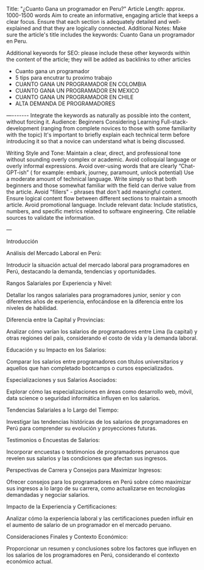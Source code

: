 Title: "¿Cuanto Gana un programador en Peru?"
Article Length: approx. 1000-1500 words
Aim to create an informative, engaging article that keeps a clear focus.
Ensure that each section is adequately detailed and well-explained and that they are logically connected.
Additional Notes:
Make sure the article's title includes the keywords: Cuanto Gana un programador en Peru.

Additional keywords for SEO: please include these other keywords within the content of the article; they will be added as backlinks to other articles
- Cuanto gana un programador
- 5 tips para encutrar tu proximo trabajo
- CUANTO GANA UN PROGRAMADOR EN COLOMBIA
- CUANTO GANA UN PROGRAMADOR EN MEXICO
- CUANTO GANA UN PROGRAMADOR EN CHILE
- ALTA DEMANDA DE PROGRAMADORES


—-------
Integrate the keywords as naturally as possible into the content, without forcing it.
Audience: Beginners Considering Learning Full-stack-development (ranging from complete novices to those with some familiarity with the topic)
It's important to briefly explain each technical term before introducing it so that a novice can understand what is being discussed.

Writing Style and Tone:
Maintain a clear, direct, and professional tone without sounding overly complex or academic.
Avoid colloquial language or overly informal expressions.
Avoid over-using words that are clearly “Chat-GPT-ish” ( for example: embark, journey, paramount, unlock potential)
Use a moderate amount of technical language. Write simply so that both beginners and those somewhat familiar with the field can derive value from the article.
Avoid "fillers" - phrases that don't add meaningful content.
Ensure logical content flow between different sections to maintain a smooth article.
Avoid promotional language.
Include relevant data:
Include statistics, numbers, and specific metrics related to software engineering.
Cite reliable sources to validate the information.

—

Introducción

Análisis del Mercado Laboral en Perú:

Introducir la situación actual del mercado laboral para programadores en Perú, destacando la demanda, tendencias y oportunidades.

Rangos Salariales por Experiencia y Nivel:

Detallar los rangos salariales para programadores junior, senior y con diferentes años de experiencia, enfocándose en la diferencia entre los niveles de habilidad.

Diferencia entre la Capital y Provincias:

Analizar cómo varían los salarios de programadores entre Lima (la capital) y otras regiones del país, considerando el costo de vida y la demanda laboral.


Educación y su Impacto en los Salarios:

Comparar los salarios entre programadores con títulos universitarios y aquellos que han completado bootcamps o cursos especializados.

Especializaciones y sus Salarios Asociados:

Explorar cómo las especializaciones en áreas como desarrollo web, móvil, data science o seguridad informática influyen en los salarios.

Tendencias Salariales a lo Largo del Tiempo:

Investigar las tendencias históricas de los salarios de programadores en Perú para comprender su evolución y proyecciones futuras.


Testimonios o Encuestas de Salarios:

Incorporar encuestas o testimonios de programadores peruanos que revelen sus salarios y las condiciones que afectan sus ingresos.


Perspectivas de Carrera y Consejos para Maximizar Ingresos:

Ofrecer consejos para los programadores en Perú sobre cómo maximizar sus ingresos a lo largo de su carrera, como actualizarse en tecnologías demandadas y negociar salarios.


Impacto de la Experiencia y Certificaciones:

Analizar cómo la experiencia laboral y las certificaciones pueden influir en el aumento de salario de un programador en el mercado peruano.


Consideraciones Finales y Contexto Económico:

Proporcionar un resumen y conclusiones sobre los factores que influyen en los salarios de los programadores en Perú, considerando el contexto económico actual.
